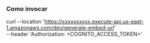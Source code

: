 ### Como invocar

curl --location 'https://xxxxxxxxxx.execute-api.us-east-1.amazonaws.com/dev/generate-embed-url' \
--header 'Authorization: <COGNITO_ACCESS_TOKEN>'